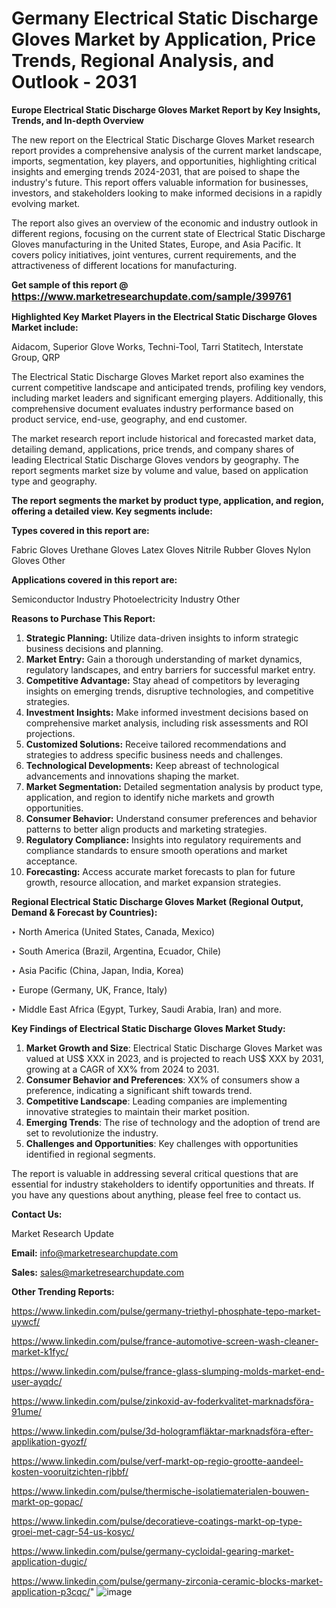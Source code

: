 # Germany Electrical Static Discharge Gloves Market by Application, Price Trends, Regional Analysis, and Outlook - 2031

<strong>Europe Electrical Static Discharge Gloves Market Report by Key Insights, Trends, and In-depth Overview</strong>

The new report on the Electrical Static Discharge Gloves Market research report provides a comprehensive analysis of the current market landscape, imports, segmentation, key players, and opportunities, highlighting critical insights and emerging trends 2024-2031,</strong> that are poised to shape the industry's future. This report offers valuable information for businesses, investors, and stakeholders looking to make informed decisions in a rapidly evolving market.

The report also gives an overview of the economic and industry outlook in different regions, focusing on the current state of Electrical Static Discharge Gloves manufacturing in the United States, Europe, and Asia Pacific. It covers policy initiatives, joint ventures, current requirements, and the attractiveness of different locations for manufacturing.

<strong>Get sample of this report @ <a href=https://www.marketresearchupdate.com/sample/399761><font size=3 color=#0000ff>https://www.marketresearchupdate.com/sample/399761</font></a></strong>

<strong>Highlighted Key Market Players in the Electrical Static Discharge Gloves Market include:</strong>

Aidacom, Superior Glove Works, Techni-Tool, Tarri Statitech, Interstate Group, QRP

The Electrical Static Discharge Gloves Market report also examines the current competitive landscape and anticipated trends, profiling key vendors, including market leaders and significant emerging players. Additionally, this comprehensive document evaluates industry performance based on product service, end-use, geography, and end customer.

The market research report include historical and forecasted market data, detailing demand, applications, price trends, and company shares of leading Electrical Static Discharge Gloves vendors by geography. The report segments market size by volume and value, based on application type and geography.

<strong>The report segments the market by product type, application, and region, offering a detailed view. Key segments include:</strong>

<strong>Types covered in this report are:</strong>

Fabric Gloves
Urethane Gloves
Latex Gloves
Nitrile Rubber Gloves
Nylon Gloves
Other

<strong>Applications covered in this report are:</strong>

Semiconductor Industry
Photoelectricity Industry
Other

<strong>Reasons to Purchase This Report:</strong>
<ol>
  <li><strong>Strategic Planning:</strong> Utilize data-driven insights to inform strategic business decisions and planning.</li>
  <li><strong>Market Entry:</strong> Gain a thorough understanding of market dynamics, regulatory landscapes, and entry barriers for successful market entry.</li>
  <li><strong>Competitive Advantage:</strong> Stay ahead of competitors by leveraging insights on emerging trends, disruptive technologies, and competitive strategies.</li>
  <li><strong>Investment Insights:</strong> Make informed investment decisions based on comprehensive market analysis, including risk assessments and ROI projections.</li>
  <li><strong>Customized Solutions:</strong> Receive tailored recommendations and strategies to address specific business needs and challenges.</li>
  <li><strong>Technological Developments:</strong> Keep abreast of technological advancements and innovations shaping the market.</li>
  <li><strong>Market Segmentation:</strong> Detailed segmentation analysis by product type, application, and region to identify niche markets and growth opportunities.</li>
  <li><strong>Consumer Behavior:</strong> Understand consumer preferences and behavior patterns to better align products and marketing strategies.</li>
  <li><strong>Regulatory Compliance:</strong> Insights into regulatory requirements and compliance standards to ensure smooth operations and market acceptance.</li>
  <li><strong>Forecasting:</strong> Access accurate market forecasts to plan for future growth, resource allocation, and market expansion strategies.</li>
</ol>

<strong>Regional Electrical Static Discharge Gloves Market (Regional Output, Demand &amp; Forecast by Countries):</strong>

‣ North America (United States, Canada, Mexico)

‣ South America (Brazil, Argentina, Ecuador, Chile)

‣ Asia Pacific (China, Japan, India, Korea)

‣ Europe (Germany, UK, France, Italy)

‣ Middle East Africa (Egypt, Turkey, Saudi Arabia, Iran) and more.

<strong>Key Findings of Electrical Static Discharge Gloves Market Study:</strong>
<ol>
  <li><strong>Market Growth and Size</strong>: Electrical Static Discharge Gloves Market was valued at US$ XXX in 2023, and is projected to reach US$ XXX by 2031, growing at a CAGR of XX% from 2024 to 2031.</li>
  <li><strong>Consumer Behavior and Preferences</strong>: XX% of consumers show a preference, indicating a significant shift towards trend.</li>
  <li><strong>Competitive Landscape</strong>: Leading companies are implementing innovative strategies to maintain their market position.</li>
  <li><strong>Emerging Trends</strong>: The rise of technology and the adoption of trend are set to revolutionize the industry.</li>
  <li><strong>Challenges and Opportunities</strong>: Key challenges with opportunities identified in regional segments.</li>
</ol>

The report is valuable in addressing several critical questions that are essential for industry stakeholders to identify opportunities and threats. If you have any questions about anything, please feel free to contact us.

<strong>Contact Us:</strong>

Market Research Update

<strong>Email:</strong> info@marketresearchupdate.com

<strong>Sales:</strong> sales@marketresearchupdate.com

<strong>Other Trending Reports:</strong>

<a href=https://www.linkedin.com/pulse/germany-triethyl-phosphate-tepo-market-uywcf/>https://www.linkedin.com/pulse/germany-triethyl-phosphate-tepo-market-uywcf/</a>

<a href=https://www.linkedin.com/pulse/france-automotive-screen-wash-cleaner-market-k1fyc/>https://www.linkedin.com/pulse/france-automotive-screen-wash-cleaner-market-k1fyc/</a>

<a href=https://www.linkedin.com/pulse/france-glass-slumping-molds-market-end-user-ayqdc/>https://www.linkedin.com/pulse/france-glass-slumping-molds-market-end-user-ayqdc/</a>

<a href=https://www.linkedin.com/pulse/zinkoxid-av-foderkvalitet-marknadsföra-91ume/>https://www.linkedin.com/pulse/zinkoxid-av-foderkvalitet-marknadsföra-91ume/</a>

<a href=https://www.linkedin.com/pulse/3d-hologramfläktar-marknadsföra-efter-applikation-gyozf/>https://www.linkedin.com/pulse/3d-hologramfläktar-marknadsföra-efter-applikation-gyozf/</a>

<a href=https://www.linkedin.com/pulse/verf-markt-op-regio-grootte-aandeel-kosten-vooruitzichten-rjbbf/>https://www.linkedin.com/pulse/verf-markt-op-regio-grootte-aandeel-kosten-vooruitzichten-rjbbf/</a>

<a href=https://www.linkedin.com/pulse/thermische-isolatiematerialen-bouwen-markt-op-gopac/>https://www.linkedin.com/pulse/thermische-isolatiematerialen-bouwen-markt-op-gopac/</a>

<a href=https://www.linkedin.com/pulse/decoratieve-coatings-markt-op-type-groei-met-cagr-54-us-kosyc/>https://www.linkedin.com/pulse/decoratieve-coatings-markt-op-type-groei-met-cagr-54-us-kosyc/</a>

<a href=https://www.linkedin.com/pulse/germany-cycloidal-gearing-market-application-dugic/>https://www.linkedin.com/pulse/germany-cycloidal-gearing-market-application-dugic/</a>

<a href=https://www.linkedin.com/pulse/germany-zirconia-ceramic-blocks-market-application-p3cqc/>https://www.linkedin.com/pulse/germany-zirconia-ceramic-blocks-market-application-p3cqc/</a>"
![image](https://github.com/user-attachments/assets/39dd95a3-a46c-4624-b53b-ad9d604683d2)
